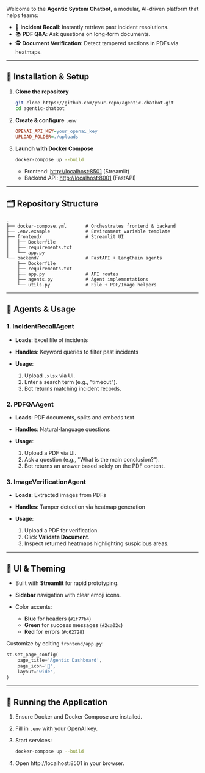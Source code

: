 Welcome to the **Agentic System Chatbot**, a modular, AI-driven platform that helps teams:

* 🚀 **Incident Recall**: Instantly retrieve past incident resolutions.
* 📚 **PDF Q\&A**: Ask questions on long-form documents.
* 🕵️ **Document Verification**: Detect tampered sections in PDFs via heatmaps.

---

## 🔧 Installation & Setup

1. **Clone the repository**

   ```bash
   git clone https://github.com/your-repo/agentic-chatbot.git
   cd agentic-chatbot
   ```

2. **Create & configure** `.env`

   ```ini
   OPENAI_API_KEY=your_openai_key
   UPLOAD_FOLDER=./uploads
   ```

3. **Launch with Docker Compose**

   ```bash
   docker-compose up --build
   ```

   * Frontend: [http://localhost:8501](http://localhost:8501) (Streamlit)
   * Backend API: [http://localhost:8001](http://localhost:8001) (FastAPI)

---

## 🗂️ Repository Structure

```plaintext
.
├── docker-compose.yml       # Orchestrates frontend & backend
├── .env.example             # Environment variable template
├── frontend/                # Streamlit UI
│   ├── Dockerfile
│   ├── requirements.txt
│   └── app.py
└── backend/                 # FastAPI + LangChain agents
    ├── Dockerfile
    ├── requirements.txt
    ├── app.py               # API routes
    ├── agents.py            # Agent implementations
    └── utils.py             # File + PDF/Image helpers
```

---

## 🧠 Agents & Usage

### 1. IncidentRecallAgent

* **Loads**: Excel file of incidents
* **Handles**: Keyword queries to filter past incidents
* **Usage**:

  1. Upload `.xlsx` via UI.
  2. Enter a search term (e.g., "timeout").
  3. Bot returns matching incident records.

### 2. PDFQAAgent

* **Loads**: PDF documents, splits and embeds text
* **Handles**: Natural-language questions
* **Usage**:

  1. Upload a PDF via UI.
  2. Ask a question (e.g., "What is the main conclusion?").
  3. Bot returns an answer based solely on the PDF content.

### 3. ImageVerificationAgent

* **Loads**: Extracted images from PDFs
* **Handles**: Tamper detection via heatmap generation
* **Usage**:

  1. Upload a PDF for verification.
  2. Click **Validate Document**.
  3. Inspect returned heatmaps highlighting suspicious areas.

---

## 🎨 UI & Theming

* Built with **Streamlit** for rapid prototyping.
* **Sidebar** navigation with clear emoji icons.
* Color accents:

  * **Blue** for headers (`#1f77b4`)
  * **Green** for success messages (`#2ca02c`)
  * **Red** for errors (`#d62728`)

Customize by editing `frontend/app.py`:

```python
st.set_page_config(
    page_title='Agentic Dashboard',
    page_icon='🤖',
    layout='wide',
)
```

---

## 🚀 Running the Application

1. Ensure Docker and Docker Compose are installed.

2. Fill in `.env` with your OpenAI key.

3. Start services:

   ```bash
   docker-compose up --build
   ```

4. Open http\://localhost:8501 in your browser.

